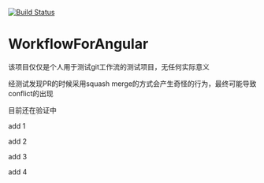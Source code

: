 [![Build Status](https://travis-ci.org/loveholly/workflow-for-angular.svg?branch=master)](https://travis-ci.org/loveholly/workflow-for-angular)

# WorkflowForAngular

该项目仅仅是个人用于测试git工作流的测试项目，无任何实际意义

经测试发现PR的时候采用squash merge的方式会产生奇怪的行为，最终可能导致conflict的出现

目前还在验证中

add 1

add 2

add 3

add 4
